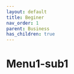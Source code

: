 ```yaml
---
layout: default
title: Beginer
nav_order: 1
parent: Business
has_children: true
---
```


# Menu1-sub1